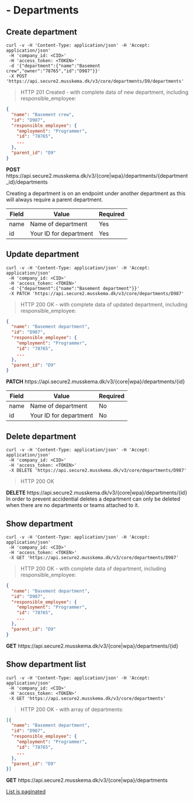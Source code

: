 # - Departments

## Create department

```shell
curl -v -H 'Content-Type: application/json' -H 'Accept: application/json'
 -H 'company_id: <CID>'
 -H 'access_token: <TOKEN>'
 -d '{"department":{"name":"Basement crew","owner":"78765","id":"D987"}}'
 -X POST 'https://api.secure2.musskema.dk/v3/core/departments/D9/departments'
```

> HTTP 201 Created - with complete data of new department, including responsible_employee:

```json
{
  "name": "Basement crew",
  "id": "D987",
  "responsible_employee": {
    "employment": "Programmer",
    "id": "78765",
    ...
  },
  "parent_id": "D9"
}
```

<aside class="success">
<b>POST</b> https://api.secure2.musskema.dk/v3/{core|wpa}/departments/{department_id}/departments
</aside>

Creating a department is on an endpoint under another department as this will always require a parent department.

Field | Value | Required
------|-------|---------
name | Name of department | Yes
id | Your ID for department | Yes  

## Update department

```shell
curl -v -H 'Content-Type: application/json' -H 'Accept: application/json'
 -H 'company_id: <CID>'
 -H 'access_token: <TOKEN>'
 -d '{"department":{"name":"Basement department"}}'
 -X PATCH 'https://api.secure2.musskema.dk/v3/core/departments/D987'
```

> HTTP 200 OK - with complete data of updated department, including responsible_employee:

```json
{
  "name": "Basement department",
  "id": "D987",
  "responsible_employee": {
    "employment": "Programmer",
    "id": "78765",
    ...
  },
  "parent_id": "D9"
}
```

<aside class="success">
<b>PATCH</b> https://api.secure2.musskema.dk/v3/{core|wpa}/departments/{id}
</aside>

Field | Value | Required
------|-------|---------
name | Name of department | No
id | Your ID for department | No  

## Delete department

```shell
curl -v -H 'Content-Type: application/json' -H 'Accept: application/json'
 -H 'company_id: <CID>'
 -H 'access_token: <TOKEN>'
 -X DELETE 'https://api.secure2.musskema.dk/v3/core/departments/D987'
```

> HTTP 200 OK

<aside class="success">
<b>DELETE</b> https://api.secure2.musskema.dk/v3/{core|wpa}/departments/{id}
</aside>

<aside class="notice">
In order to prevent accidential deletes a department can only be deleted when there are no departments or teams attached to it.
</aside>

## Show department

```shell
curl -v -H 'Content-Type: application/json' -H 'Accept: application/json'
 -H 'company_id: <CID>'
 -H 'access_token: <TOKEN>'
 -X GET 'https://api.secure2.musskema.dk/v3/core/departments/D987'
```

> HTTP 200 OK - with complete data of department, including responsible_employee:

```json
{
  "name": "Basement department",
  "id": "D987",
  "responsible_employee": {
    "employment": "Programmer",
    "id": "78765",
    ...
  },
  "parent_id": "D9"
}
```

<aside class="success">
<b>GET</b> https://api.secure2.musskema.dk/v3/{core|wpa}/departments/{id}
</aside>

## Show department list

```shell
curl -v -H 'Content-Type: application/json' -H 'Accept: application/json'
 -H 'company_id: <CID>'
 -H 'access_token: <TOKEN>'
 -X GET 'https://api.secure2.musskema.dk/v3/core/departments'
```

> HTTP 200 OK - with array of departments:

```json
[{
  "name": "Basement department",
  "id": "D987",
  "responsible_employee": {
    "employment": "Programmer",
    "id": "78765",
    ...
  },
  "parent_id": "D9"
}]
```

<aside class="success">
<b>GET</b> https://api.secure2.musskema.dk/v3/{core|wpa}/departments
</aside>

[List is paginated](#pagination)